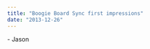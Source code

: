 ```yaml
---
title: "Boogie Board Sync first impressions"
date: "2013-12-26"
---
```


<div class="content">
<p>- Jason</p>
<p><a href="assets/157-bb_00016.pdf" target="_blank"> <img alt="" src="/preposterous/assets/157-bb_00016.pdf"/> </a></p>
</div>
